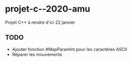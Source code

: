 # projet-c--2020-amu
Projet C++ à rendre d'ici 22 janvier

## TODO

- Ajouter fonction #MapParamInt pour les caractères ASCII
- Réparer les mouvements
